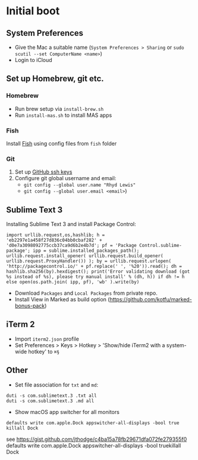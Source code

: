 # Initial boot

## System Preferences

* Give the Mac a suitable name (`System Preferences > Sharing` or `sudo scutil --set ComputerName <name>`)
* Login to iCloud

## Set up Homebrew, git etc.

### Homebrew

* Run brew setup via `install-brew.sh`
* Run `install-mas.sh` to install MAS apps

### Fish

Install [Fish](https://fishshell.com) using config files from `fish` folder

### Git

1. Set up [GitHub ssh keys](https://help.github.com/articles/generating-ssh-keys)
2. Configure git global username and email:
    * `git config --global user.name "Rhyd Lewis"`
    * `git config --global user.email <email>`)

## Sublime Text 3

Installing Sublime Text 3 and install Package Control:

    import urllib.request,os,hashlib; h = 'eb2297e1a458f27d836c04bb0cbaf282' + 'd0e7a3098092775ccb37ca9d6b2e4b7d'; pf = 'Package Control.sublime-package'; ipp = sublime.installed_packages_path(); urllib.request.install_opener( urllib.request.build_opener( urllib.request.ProxyHandler()) ); by = urllib.request.urlopen( 'http://packagecontrol.io/' + pf.replace(' ', '%20')).read(); dh = hashlib.sha256(by).hexdigest(); print('Error validating download (got %s instead of %s), please try manual install' % (dh, h)) if dh != h else open(os.path.join( ipp, pf), 'wb' ).write(by)

* Download `Packages` and `Local Packages` from private repo.
* Install View in Marked as build option (https://github.com/kotfu/marked-bonus-pack)

## iTerm 2

* Import `iterm2.json` profile
* Set Preferences > Keys > Hotkey > 'Show/hide iTerm2 with a system-wide hotkey' to `⌘§`

## Other

* Set file association for `txt` and `md`:

`duti -s com.sublimetext.3 .txt all`<br/>
`duti -s com.sublimetext.3 .md all`

* Show macOS app switcher for all monitors

```
defaults write com.apple.Dock appswitcher-all-displays -bool true
killall Dock
```

see https://gist.github.com/jthodge/c4ba15a78fb29671dfa072fe279355f0
defaults write com.apple.Dock appswitcher-all-displays -bool truekillall Dock

